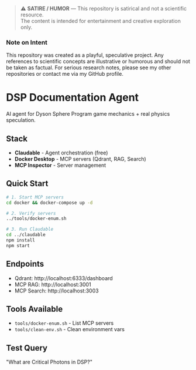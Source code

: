 > ⚠️ **SATIRE / HUMOR** — This repository is satirical and not a scientific resource.  
> The content is intended for entertainment and creative exploration only.

### Note on Intent
This repository was created as a playful, speculative project. Any references to scientific concepts are illustrative or humorous and should not be taken as factual. For serious research notes, please see my other repositories or contact me via my GitHub profile.

# DSP Documentation Agent

AI agent for Dyson Sphere Program game mechanics + real physics speculation.

## Stack

- **Claudable** - Agent orchestration (free)
- **Docker Desktop** - MCP servers (Qdrant, RAG, Search)
- **MCP Inspector** - Server management

## Quick Start

```bash
# 1. Start MCP servers
cd docker && docker-compose up -d

# 2. Verify servers
../tools/docker-enum.sh

# 3. Run Claudable
cd ../claudable
npm install
npm start
```

## Endpoints

- Qdrant: http://localhost:6333/dashboard
- MCP RAG: http://localhost:3001
- MCP Search: http://localhost:3003

## Tools Available

- `tools/docker-enum.sh` - List MCP servers
- `tools/clean-env.sh` - Clean environment vars

## Test Query

"What are Critical Photons in DSP?"

